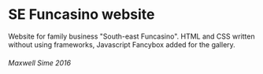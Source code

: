 # SE Funcasino website
Website for family business "South-east Funcasino". 
HTML and CSS written without using frameworks, Javascript Fancybox added for the gallery.

###### Maxwell Sime 2016
